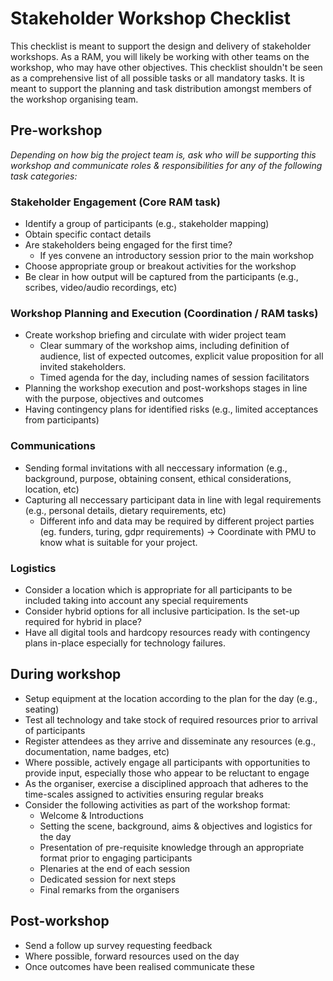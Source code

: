 # Stakeholder Workshop Checklist
This checklist is meant to support the design and delivery of stakeholder workshops.
As a RAM, you will likely be working with other teams on the workshop, who may have other objectives. This checklist shouldn't be seen as a comprehensive list of all possible tasks or all mandatory tasks. It is meant to support the planning and task distribution amongst members of the workshop organising team.

## Pre-workshop
_Depending on how big the project team is, ask who will be supporting this workshop and communicate roles & responsibilities for any of the following task categories:_

### Stakeholder Engagement (Core RAM task)

* Identify a group of participants (e.g., stakeholder mapping)
* Obtain specific contact details
* Are stakeholders being engaged for the first time?
    * If yes convene an introductory session prior to the main workshop
* Choose appropriate group or breakout activities for the workshop
* Be clear in how output will be captured from the participants (e.g., scribes, video/audio recordings, etc)

### Workshop Planning and Execution (Coordination / RAM tasks)

* Create workshop briefing and circulate with wider project team
    * Clear summary of the workshop aims, including definition of audience, list of expected outcomes, explicit value proposition for all invited stakeholders.
    * Timed agenda for the day, including names of session facilitators
* Planning the workshop execution and post-workshops stages in line with the purpose, objectives and outcomes
* Having contingency plans for identified risks (e.g., limited acceptances from participants) 

### Communications

* Sending formal invitations with all neccessary information (e.g., background, purpose, obtaining consent, ethical considerations, location, etc) 
* Capturing all neccessary participant data in line with legal requirements (e.g., personal details, dietary requirements, etc) 
    * Different info and data may be required by different project parties (eg. funders, turing, gdpr requirements) -> Coordinate with PMU to know what is suitable for your project.

### Logistics

* Consider a location which is appropriate for all participants to be included taking into account any special requirements 
* Consider hybrid options for all inclusive participation. Is the set-up required for hybrid in place?
* Have all digital tools and hardcopy resources ready with contingency plans in-place especially for technology failures.

## During workshop

* Setup equipment at the location according to the plan for the day (e.g., seating)
* Test all technology and take stock of required resources prior to arrival of participants 
* Register attendees as they arrive and disseminate any resources (e.g., documentation, name badges, etc)
* Where possible, actively engage all participants with opportunities to provide input, especially those who appear to be reluctant to engage
* As the organiser, exercise a disciplined approach that adheres to the time-scales assigned to activities ensuring regular breaks
* Consider the following activities as part of the workshop format:
    * Welcome & Introductions
    * Setting the scene, background, aims & objectives and logistics for the day
    * Presentation of pre-requisite knowledge through an appropriate format prior to engaging participants
    * Plenaries at the end of each session
    * Dedicated session for next steps
    * Final remarks from the organisers

## Post-workshop

* Send a follow up survey requesting feedback
* Where possible, forward resources used on the day
* Once outcomes have been realised communicate these 

